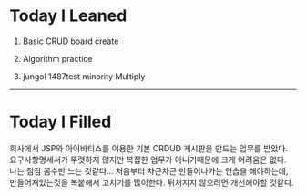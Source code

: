 Today I Leaned
=======

1. Basic CRUD board create
    
1. Algorithm practice
  1. jungol 1487test minority Multiply
  
  
  ******************
  
  
Today I Filled
=======

회사에서 JSP와 아이바티스를 이용한 기본 CRDUD 게시판을 만드는 업무를 받았다. 
요구사항명세서가 뚜렷하지 않지만 복잡한 업무가 아니기때문에 크게 어려움은 없다.   
나는 점점 꼼수만 느는 것같다... 처음부터 차근차근 만들어나가는 연습을 해야하는데, 만들어져있는것을 복붙해서 고치기를 많이한다.
뒤처지지 않으려면 개선해야할 것같다.
